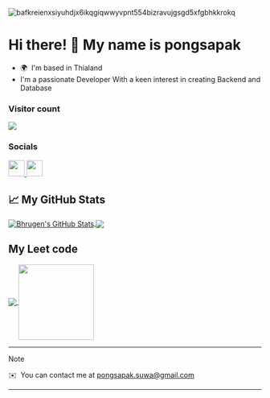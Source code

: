 
![bafkreienxsiyuhdjx6ikqgiqwwyvpnt554bizravujgsgd5xfgbhkkrokq](https://github.com/user-attachments/assets/090474ac-eda4-40e6-ae3c-9fae4600abb1)


Hi there! 👋 My name is pongsapak
=================================================================================================================================

* 🌍  I'm based in Thialand
* I'm a passionate Developer With a keen interest in creating Backend and Database

### Visitor count
<img src="https://profile-counter.glitch.me/pongsapak-suwa/count.svg" />


### Socials

<p align="left"> <a href="https://www.github.com/pongsapak-suwa" target="_blank" rel="noreferrer"> <picture> <source media="(prefers-color-scheme: dark)" srcset="https://raw.githubusercontent.com/danielcranney/readme-generator/main/public/icons/socials/github-dark.svg" /> <source media="(prefers-color-scheme: light)" srcset="https://raw.githubusercontent.com/danielcranney/readme-generator/main/public/icons/socials/github.svg" /> <img src="https://raw.githubusercontent.com/danielcranney/readme-generator/main/public/icons/socials/github.svg" width="32" height="32" /> </picture> </a> <a href="https://www.linkedin.com/in/pongsapak-suwandee-a432a2309" target="_blank" rel="noreferrer"> <picture> <source media="(prefers-color-scheme: dark)" srcset="https://raw.githubusercontent.com/danielcranney/readme-generator/main/public/icons/socials/linkedin-dark.svg" /> <source media="(prefers-color-scheme: light)" srcset="https://raw.githubusercontent.com/danielcranney/readme-generator/main/public/icons/socials/linkedin.svg" /> <img src="https://raw.githubusercontent.com/danielcranney/readme-generator/main/public/icons/socials/linkedin.svg" width="32" height="32" /> </picture> </a></p>

## &#x1f4c8; My GitHub Stats

<p><a href="https://github.com/pongsapak-suwa/pongsapak-suwa">
  <img align="center" src="https://github-readme-stats.vercel.app/api?username=pongsapak-suwa&show_icons=true&line_height=27&count_private=true&title_color=ffffff&text_color=c9cacc&icon_color=2bbc8a&bg_color=1d1f21" alt="Bhrugen's GitHub Stats" />
</a>
<a href="https://github.com/pongsapak-suwa/pongsapak-suwa">
  <img align="center" src="https://github-readme-stats.vercel.app/api/top-langs/?username=pongsapak-suwa&hide=java,html,tex&title_color=ffffff&text_color=c9cacc&icon_color=2bbc8a&bg_color=1d1f21&langs_count=3" />
</a>

</p>

## My Leet code

<p><a href="https://github.com/pongsapak-suwa/pongsapak-suwa">
  <img align="center" src=https://leetcard.jacoblin.cool/poiudfg?theme=dark&font=Abel) />
</a>
  <a href="https://github.com/pongsapak-suwa/pongsapak-suwa">
  <img align="center" src=https://github.com/user-attachments/assets/266e85fc-74b8-475b-8858-8662cc063c97 width="150" height="150" />
</a>
</p>

---

> [!NOTE]
> ✉️  You can contact me at [pongsapak.suwa@gmail.com](mailto:pongsapak.suwa@gmail.com)
---
